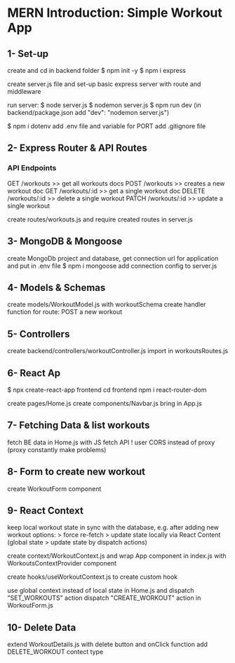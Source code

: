 # MERN Introduction: Simple Workout App

## 1- Set-up

create and cd in backend folder
$ npm init -y
$ npm i express

create server.js file and set-up basic express server with route and middleware

run server:
$ node server.js
$ nodemon server.js
$ npm run dev (in backend/package.json add "dev": "nodemon server.js")

$ npm i dotenv
add .env file and variable for PORT
add .gitignore file


## 2- Express Router & API Routes

### API Endpoints

GET     /workouts       >> get all workouts docs
POST    /workouts       >> creates a new workout doc
GET     /workouts/:id   >> get a single workout doc
DELETE  /workouts/:id   >> delete a single workout
PATCH   /workouts/:id   >> update a single workout


create routes/workouts.js
and require created routes in server.js

## 3- MongoDB & Mongoose

create MongoDb project and database, get connection url for application and put in .env file
$ npm i mongoose
add connection config to server.js

## 4- Models & Schemas

create models/WorkoutModel.js with workoutSchema
create handler function for route: POST a new workout

## 5- Controllers

create backend/controllers/workoutController.js
import in workoutsRoutes.js

## 6- React Ap

$ npx create-react-app frontend
cd frontend
npm i react-router-dom

create pages/Home.js
create components/Navbar.js
bring in App.js

## 7- Fetching Data & list workouts

fetch BE data in Home.js with JS fetch API
! user CORS instead of proxy (proxy constantly make problems)

## 8- Form to create new workout

create WorkoutForm component

## 9- React Context

keep local workout state in sync with the database, e.g. after adding new workout
    options:
    > force re-fetch
    > update state locally via React Content (global state > update state by dispatch actions)

create context/WorkoutContext.js
and wrap App component in index.js with WorkoutsContextProvider component

create hooks/useWorkoutContext.js to create custom hook

use global context instead of local state in Home.js and dispatch "SET_WORKOUTS" action
dispatch "CREATE_WORKOUT" action in WorkoutForm.js

## 10- Delete Data

extend WorkoutDetails.js with delete button and onClick function
add DELETE_WORKOUT contect type